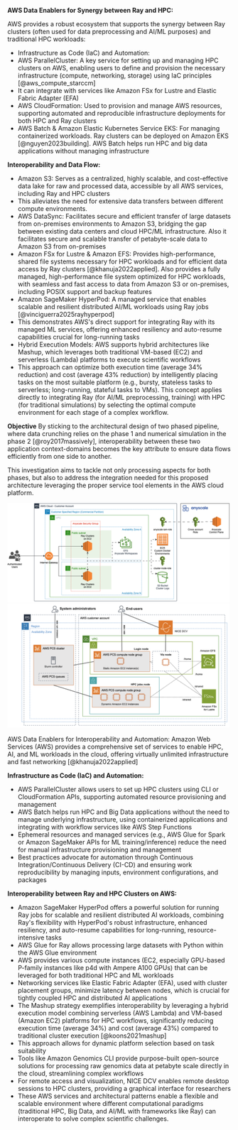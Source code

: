 **AWS Data Enablers for Synergy between Ray and HPC:**

AWS provides a robust ecosystem that supports the synergy between Ray clusters (often used for data preprocessing and AI/ML purposes) and traditional HPC workloads:

- Infrastructure as Code (IaC) and Automation:
- AWS ParallelCluster: A key service for setting up and managing HPC clusters on AWS, enabling users to define and provision the necessary infrastructure (compute, networking, storage) using IaC principles [@aws_compute_starccm]
- It can integrate with services like Amazon FSx for Lustre and Elastic Fabric Adapter (EFA)
- AWS CloudFormation: Used to provision and manage AWS resources, supporting automated and reproducible infrastructure deployments for both HPC and Ray clusters
- AWS Batch & Amazon Elastic Kubernetes Service EKS: For managing containerized workloads. Ray clusters can be deployed on Amazon EKS [@nguyen2023building]. AWS Batch helps run HPC and big data applications without managing infrastructure

**Interoperability and Data Flow:**

- Amazon S3: Serves as a centralized, highly scalable, and cost-effective data lake for raw and processed data, accessible by all AWS services, including Ray and HPC clusters
- This alleviates the need for extensive data transfers between different compute environments.
- AWS DataSync: Facilitates secure and efficient transfer of large datasets from on-premises environments to Amazon S3, bridging the gap between existing data centers and cloud HPC/ML infrastructure. Also it facilitates secure and scalable transfer of petabyte-scale data to Amazon S3 from on-premises
- Amazon FSx for Lustre & Amazon EFS: Provides high-performance, shared file systems necessary for HPC workloads and for efficient data access by Ray clusters [@khanuja2022applied]. Also provides a fully managed, high-performance file system optimized for HPC workloads, with seamless and fast access to data from Amazon S3 or on-premises, including POSIX support and backup features
- Amazon SageMaker HyperPod: A managed service that enables scalable and resilient distributed AI/ML workloads using Ray jobs [@vinciguerra2025rayhyperpod]
- This demonstrates AWS's direct support for integrating Ray with its managed ML services, offering enhanced resiliency and auto-resume capabilities crucial for long-running tasks
- Hybrid Execution Models: AWS supports hybrid architectures like Mashup, which leverages both traditional VM-based (EC2) and serverless (Lambda) platforms to execute scientific workflows
- This approach can optimize both execution time (average 34% reduction) and cost (average 43% reduction) by intelligently placing tasks on the most suitable platform (e.g., bursty, stateless tasks to serverless; long-running, stateful tasks to VMs). This concept applies directly to integrating Ray (for AI/ML preprocessing, training) with HPC (for traditional simulations) by selecting the optimal compute environment for each stage of a complex workflow.

**Objective**
By sticking to the architectural design of two phased pipeline, where data crunching relies on the phase 1 and numerical simulation in the phase 2 [@roy2017massively], interoperability between these two application context-domains becomes the key attribute to ensure data flows efficiently from one side to another.

This investigation aims to tackle not only processing aspects for both phases, but also to address the integration needed for this proposed architecture leveraging the proper service tool elements in the AWS cloud platform.

<img src="../images/Anyscale-Ray-Gen-AI-6.png" alt="HPC AWS" width="500">
<img src="../images/2024-aws-pcs-1-diagram.png" alt="HPC AWS" width="500">


AWS Data Enablers for Interoperability and Automation: Amazon Web Services (AWS) provides a comprehensive set of services to enable HPC, AI, and ML workloads in the cloud, offering virtually unlimited infrastructure and fast networking [@khanuja2022applied]


**Infrastructure as Code (IaC) and Automation:**

- AWS ParallelCluster allows users to set up HPC clusters using CLI or CloudFormation APIs, supporting automated resource provisioning and management
- AWS Batch helps run HPC and Big Data applications without the need to manage underlying infrastructure, using containerized applications and integrating with workflow services like AWS Step Functions
- Ephemeral resources and managed services (e.g., AWS Glue for Spark or Amazon SageMaker APIs for ML training/inference) reduce the need for manual infrastructure provisioning and management
- Best practices advocate for automation through Continuous Integration/Continuous Delivery (CI-CD) and ensuring work reproducibility by managing inputs, environment configurations, and packages


**Interoperability between Ray and HPC Clusters on AWS:**

- Amazon SageMaker HyperPod offers a powerful solution for running Ray jobs for scalable and resilient distributed AI workloads, combining Ray's flexibility with HyperPod's robust infrastructure, enhanced resiliency, and auto-resume capabilities for long-running, resource-intensive tasks
- AWS Glue for Ray allows processing large datasets with Python within the AWS Glue environment
- AWS provides various compute instances (EC2, especially GPU-based P-family instances like p4d with Ampere A100 GPUs) that can be leveraged for both traditional HPC and ML workloads
- Networking services like Elastic Fabric Adapter (EFA), used with cluster placement groups, minimize latency between nodes, which is crucial for tightly coupled HPC and distributed AI applications
- The Mashup strategy exemplifies interoperability by leveraging a hybrid execution model combining serverless (AWS Lambda) and VM-based (Amazon EC2) platforms for HPC workflows, significantly reducing execution time (average 34%) and cost (average 43%) compared to traditional cluster execution [@koons2021mashup]
- This approach allows for dynamic platform selection based on task suitability
- Tools like Amazon Genomics CLI provide purpose-built open-source solutions for processing raw genomics data at petabyte scale directly in the cloud, streamlining complex workflows
- For remote access and visualization, NICE DCV enables remote desktop sessions to HPC clusters, providing a graphical interface for researchers
- These AWS services and architectural patterns enable a flexible and scalable environment where different computational paradigms (traditional HPC, Big Data, and AI/ML with frameworks like Ray) can interoperate to solve complex scientific challenges.
